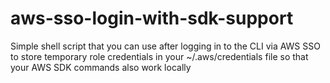 # aws-sso-login-with-sdk-support
Simple shell script that you can use after logging in to the CLI via AWS SSO to store temporary role credentials in your ~/.aws/credentials file so that your AWS SDK commands also work locally
